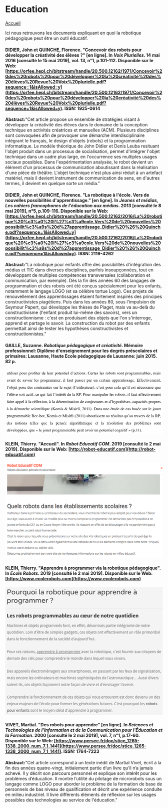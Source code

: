 # Education

[Accueil](accueil.md)

Ici nous retrouvons les documents expliquant en quoi la robotique pédagogique peut être un outil éducatif.

#### DIDIER, John et QUINCHE, Florence. "Concevoir des robots pour développer la créativité des élèves ?" [en ligne]. In _Voix Plurielles_. 14 mai 2016 [consulté le 15 mai 2019], vol. 13, n°1, p.101-112. Disponible sur le Web: [https://orfee.hepl.ch/bitstream/handle/20.500.12162/1971/Concevoir%20des%20robots%20pour%20développer%20la%20créativité%20des%20élèves%20Revue%20Voix%20plurielle.pdf?sequence=1&isAllowed=y](https://orfee.hepl.ch/bitstream/handle/20.500.12162/1971/Concevoir%20des%20robots%20pour%20développer%20la%20créativité%20des%20élèves%20Revue%20Voix%20plurielle.pdf?sequence=1&isAllowed=y). ISSN: 1925-0614

**Abstract:**"Cet article propose un ensemble de stratégies visant à développer la créativité des élèves dans le domaine de la conception technique en activités créatrices et manuelles (ACM). Plusieurs disciplines sont convoquées afin de provoquer une démarche interdisciplinaire intégrant le français, le design d'objets (robots) et la programmation informatique. Le modèle théorique de John Didier et Denis Leuba resituant l'objet produit dans un processus de socialisation, permet d'intégrer l'objet technique dans un cadre plus large, en l'occurrence ses multiples usages sociaux possibles. Dans l'expérimentation analysée, le robot devient un élément d'un processus de communication aboutissant dans la réalisation d'une pièce de théâtre. L'objet technique n'est plus ainsi réduit à un artefact matériel, mais il devient instrument de communication de sens, en d'autres termes, il devient en quelque sorte un média."

#### DIDIER, John et QUINCHE, Florence. "La robotique à l'école. Vers de nouvelles possibilités d'apprentissage." [en ligne]. In _Jeunes et médias, Les cahiers francophones de l'éducation aux médias_. 2013 [consulté le 8 mai 2019], n°5, p.109-116. Disponible sur le Web: [https://orfee.hepl.ch/bitstream/handle/20.500.12162/2016/La%20robotique%20%c3%a0%20l%27%c3%a9cole.Vers%20de%20nouvelles%20possibilit%c3%a9s%20d%27apprentissage_Didier%20%26%20Quinche.pdf?sequence=1&isAllowed=y](https://orfee.hepl.ch/bitstream/handle/20.500.12162/2016/La%20robotique%20%c3%a0%20l%27%c3%a9cole.Vers%20de%20nouvelles%20possibilit%c3%a9s%20d%27apprentissage_Didier%20%26%20Quinche.pdf?sequence=1&isAllowed=y). ISSN: 2119-4262

**Abstract:**"La robotique pour enfants offre des possibilités d'intégration des médias et TIC dans diverses disciplines, parfois insoupçonnées, tout en développant de multiples compétences transversales (collaboration et communication, par exemple). Dès la fin des années 60 des langages de programmation et des robots ont été conçus spécialement pour les enfants, notamment le langage LOGO (et sa célèbre tortue Logo). Ces projets de renouvellement des apprentissages étaient fortement inspirés des principes constructivistes piagétiens. Puis dans les années 80, sous l'impulsion de Seymour Papert, qui développe les thèses de Piaget, mais va au-delà du constructivisme (l'enfant produit lui-même des savoirs), vers un constructionnisme : c'est en produisant des objets que l'on s'interroge, apprend et partage le savoir. La construction du robot par des enfants permettait ainsi de tester les hypothèses constructivistes et constructionnistes."

#### GAILLE, Suzanne. _Robotique pédagogique et créativité_. Mémoire professionnel: Diplôme d'enseignement pour les degrés préscolaires et primaires: Lausanne, Haute Ecole pédagogique de Lausanne: juin 2015. 82 p.

![education](/images/Gaille_Suzanne2.png)

#### KLEIN, Thierry. "Accueil". In _Robot Educatif COM_. 2019 [consulté le 2 mai 2019]. Disponible sur le Web: [http://robot-educatif.com](http://robot-educatif.com)

![education](/images/Klein_Thierry1.png)

#### KLEIN, Thierry. "Apprendre à programmer via la robotique pédagogique". In _Ecole Robots_. 2019 [consulté le 2 mai 2019]. Disponible sur le Web: [https://www.ecolerobots.com](https://www.ecolerobots.com)

![education](/images/Klein_Thierry2.png)

#### VIVET, Martial. "Des robots pour apprendre" [en ligne]. In _Sciences et Technologies de l'Information et de la Communication pour l'Éducation et la Formation_. 2000 [consulté le 2 mai 2019], vol. 7, n°1, p.17-60. Disponible sur le Web: [https://www.persee.fr/doc/stice_1265-1338_2000_num_7_1_1441](https://www.persee.fr/doc/stice_1265-1338_2000_num_7_1_1441). ISSN: 1764-7223

**Abstract:**"Cet article correspond à un texte inédit de Martial Vivet, écrit à la fin des années quatre-vingt, initialement partie d’un livre qu’il n’a jamais achevé. Il y décrit son parcours personnel et explique son intérêt pour les problèmes d’éducation. Il montre l’utilité du pilotage de microrobots sous un langage comme LOGO pour aborder le problème de la formation de base de personnels de bas niveau de qualification et décrit une expérience conduite en milieu industriel. Il livre différents éléments de réflexion sur les usages possibles des technologies au service de l'éducation."
